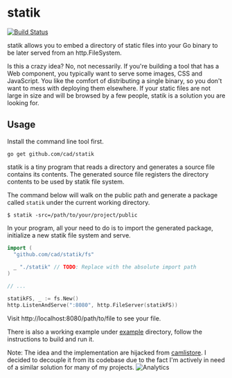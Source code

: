 # statik

[![Build Status](https://travis-ci.org/rakyll/statik.png?branch=master)](https://travis-ci.org/rakyll/statik)

statik allows you to embed a directory of static files into your Go binary to be later served from an http.FileSystem.

Is this a crazy idea? No, not necessarily. If you're building a tool that has a Web component, you typically want to serve some images, CSS and JavaScript. You like the comfort of distributing a single binary, so you don't want to mess with deploying them elsewhere. If your static files are not large in size and will be browsed by a few people, statik is a solution you are looking for.

## Usage

Install the command line tool first.

	go get github.com/cad/statik

statik is a tiny program that reads a directory and generates a source file contains its contents. The generated source file registers the directory contents to be used by statik file system.

The command below will walk on the public path and generate a package called `statik` under the current working directory.

    $ statik -src=/path/to/your/project/public    

In your program, all your need to do is to import the generated package, initialize a new statik file system and serve.

~~~ go
import (
  "github.com/cad/statik/fs"
  
  _ "./statik" // TODO: Replace with the absolute import path
)

// ...

statikFS, _ := fs.New()
http.ListenAndServe(":8080", http.FileServer(statikFS))
~~~

Visit http://localhost:8080/path/to/file to see your file.

There is also a working example under [example](https://github.com/cad/statik/tree/master/example) directory, follow the instructions to build and run it.

Note: The idea and the implementation are hijacked from [camlistore](http://camlistore.org/). I decided to decouple it from its codebase due to the fact I'm actively in need of a similar solution for many of my projects. ![Analytics](https://ga-beacon.appspot.com/UA-46881978-1/statik?pixel)
